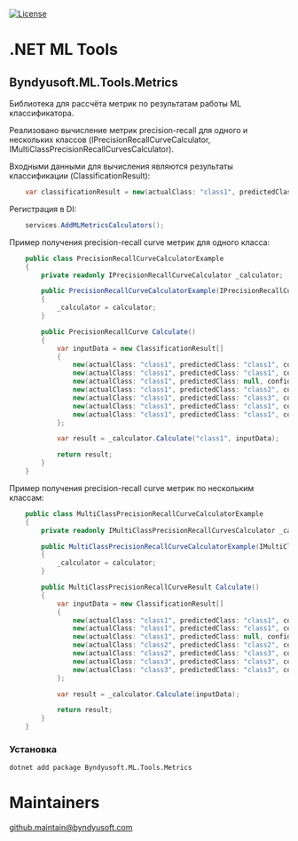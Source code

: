 ﻿[![License](https://img.shields.io/badge/License-Apache--2.0-blue.svg)](https://opensource.org/licenses/Apache-2.0)

# .NET ML Tools

## Byndyusoft.ML.Tools.Metrics

Библиотека для рассчёта метрик по результатам работы ML классификатора.

Реализовано вычисление метрик precision-recall для одного и нескольких классов
(IPrecisionRecallCurveCalculator, IMultiClassPrecisionRecallCurvesCalculator).

Входными данными для вычисления являются результаты классификации (ClassificationResult):
```csharp
    var classificationResult = new(actualClass: "class1", predictedClass: "class1", confidence: 0.9d);
```

Регистрация в DI:
```csharp
    services.AddMLMetricsCalculators();
```

Пример получения precision-recall curve метрик для одного класса:
```csharp
    public class PrecisionRecallCurveCalculatorExample
    {
        private readonly IPrecisionRecallCurveCalculator _calculator;

        public PrecisionRecallCurveCalculatorExample(IPrecisionRecallCurveCalculator calculator)
        {
            _calculator = calculator;
        }

        public PrecisionRecallCurve Calculate()
        {
            var inputData = new ClassificationResult[]
            {
                new(actualClass: "class1", predictedClass: "class1", confidence: 0.9d),
                new(actualClass: "class1", predictedClass: "class1", confidence: 0.98d),
                new(actualClass: "class1", predictedClass: null, confidence: 0.5d),
                new(actualClass: "class1", predictedClass: "class2", confidence: 0.6d),
                new(actualClass: "class1", predictedClass: "class3", confidence: 0.3d),
                new(actualClass: "class1", predictedClass: "class1", confidence: 0.85d),
                new(actualClass: "class1", predictedClass: "class1", confidence: 0.7d)
            };

            var result = _calculator.Calculate("class1", inputData);

            return result;
        }
    }
```
Пример получения precision-recall curve метрик по нескольким классам:
```csharp
    public class MultiClassPrecisionRecallCurveCalculatorExample
    {
        private readonly IMultiClassPrecisionRecallCurvesCalculator _calculator;

        public MultiClassPrecisionRecallCurveCalculatorExample(IMultiClassPrecisionRecallCurvesCalculator calculator)
        {
            _calculator = calculator;
        }

        public MultiClassPrecisionRecallCurveResult Calculate()
        {
            var inputData = new ClassificationResult[]
            {
                new(actualClass: "class1", predictedClass: "class1", confidence: 0.9d),
                new(actualClass: "class1", predictedClass: "class1", confidence: 0.98d),
                new(actualClass: "class1", predictedClass: null, confidence: 0.5d),
                new(actualClass: "class2", predictedClass: "class2", confidence: 0.6d),
                new(actualClass: "class2", predictedClass: "class3", confidence: 0.3d),
                new(actualClass: "class3", predictedClass: "class3", confidence: 0.85d),
                new(actualClass: "class3", predictedClass: "class3", confidence: 0.7d)
            };

            var result = _calculator.Calculate(inputData);

            return result;
        }
    }
```

### Установка

```shell
dotnet add package Byndyusoft.ML.Tools.Metrics
```

# Maintainers
[github.maintain@byndyusoft.com](mailto:github.maintain@byndyusoft.com)
